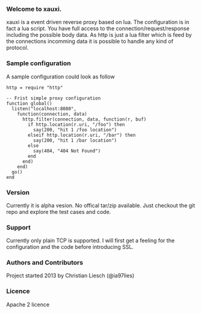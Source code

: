 ### Welcome to xauxi.
xauxi is a event driven reverse proxy based on lua. The configuration is in fact a lua script. You have full access to the connection/request/response including the possible body data. As http is just a lua filter which is feed by the connections incomming data it is possible to handle any kind of protocol.

### Sample configuration
A sample configuration could look as follow
```
http = require "http"

-- Frist simple proxy configuration 
function global()
  listen("localhost:8080",
    function(connection, data)
      http.filter(connection, data, function(r, buf)
        if http.location(r.uri, "/foo") then
          say(200, "hit 1 /foo location")
        elseif http.location(r.uri, "/bar") then
          say(200, "hit 1 /bar location")
        else
          say(404, "404 Not Found")
        end
      end)
    end)
  go()
end
```

### Version
Currently it is alpha vesion. No offical tar/zip available. Just checkout the git repo and explore the test cases and code.

### Support
Currently only plain TCP is supported. I will first get a feeling for the configuration and the code before introducing SSL.

### Authors and Contributors
Project started 2013 by Christian Liesch (@ia97lies)

### Licence
Apache 2 licence

